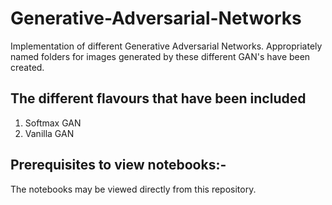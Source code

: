 # Generative-Adversarial-Networks

Implementation of different Generative Adversarial Networks.
Appropriately named folders for images generated by these different GAN's have been created.

## The different flavours that have been included

1. Softmax GAN 
2. Vanilla GAN

## Prerequisites to view notebooks:-

The notebooks may be viewed directly from this repository.




